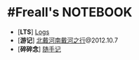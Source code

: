 <title>Freall's NOTEBOOK</title>
<link href='markdown.css' rel='stylesheet'>

# #Freall's NOTEBOOK

* \[**LTS**\] [Logs](logs.html "log url")
* \[**游记**\] [北戴河南戴河之行](beidaihe-travel.html "北戴河南戴河之行")@2012.10.7
* \[**碎碎念**] [随手记](hand-notes.html "随手记")

